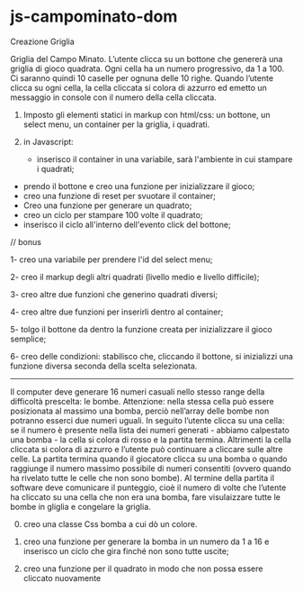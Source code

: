 # js-campominato-dom

Creazione Griglia

Griglia del Campo Minato. L’utente clicca su un bottone che genererà una griglia di gioco quadrata. Ogni cella ha un numero progressivo, da 1 a 100. Ci saranno quindi 10 caselle per ognuna delle 10 righe. Quando l’utente clicca su ogni cella, la cella cliccata si colora di azzurro ed emetto un messaggio in console con il numero della cella cliccata.


1. Imposto gli elementi statici in markup con html/css: un bottone, un select menu, un container per la griglia, i quadrati.

2. in Javascript: 
   - inserisco il container in una variabile, sarà l'ambiente in cui stampare i quadrati;
  - prendo il bottone e creo una funzione per inizializzare il gioco;
  - creo una funzione di reset per svuotare il container;
  - Creo una funzione per generare un quadrato;
  - creo un ciclo per stampare 100 volte il quadrato;
  - inserisco il ciclo all'interno dell'evento click del bottone;

 // bonus 

1- creo una variabile per prendere l'id del select menu;

2-  creo il markup degli altri quadrati (livello medio e livello difficile);

3- creo altre due funzioni che generino quadrati diversi;

4- creo altre due funzioni per inserirli dentro al container;

5- tolgo il bottone da dentro la funzione creata per inizializzare il gioco semplice;

6- creo delle condizioni: stabilisco che, cliccando il bottone, si inizializzi una funzione diversa seconda della scelta selezionata.

___
Il computer deve generare 16 numeri casuali nello stesso range della difficoltà prescelta: le bombe. Attenzione: nella stessa cella può essere posizionata al massimo una bomba, perciò nell’array delle bombe non potranno esserci due numeri uguali.
In seguito l’utente clicca su una cella: se il numero è presente nella lista dei numeri generati - abbiamo calpestato una bomba - la cella si colora di rosso e la partita termina. Altrimenti la cella cliccata si colora di azzurro e l’utente può continuare a cliccare sulle altre celle.
La partita termina quando il giocatore clicca su una bomba o quando raggiunge il numero massimo possibile di numeri consentiti (ovvero quando ha rivelato tutte le celle che non sono bombe).
Al termine della partita il software deve comunicare il punteggio, cioè il numero di volte che l’utente ha cliccato su una cella che non era una bomba, fare visulaizzare tutte le bombe in gliglia e congelare la griglia.


0. creo una classe Css bomba a cui dò un colore.
1. creo una funzione per generare la bomba in un numero da 1 a 16 e inserisco un ciclo che gira finché non sono tutte uscite;

2. creo una funzione per il quadrato in modo che non possa essere cliccato nuovamente